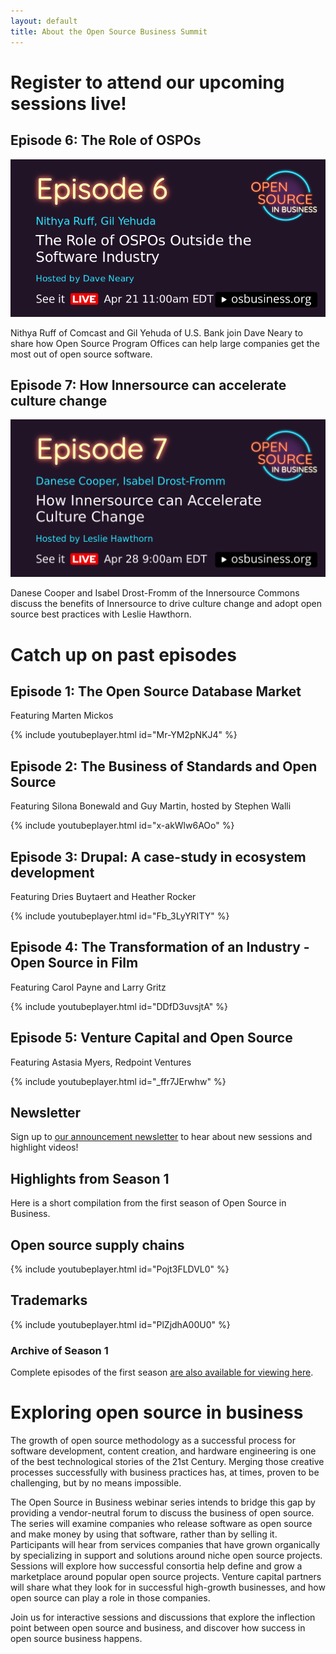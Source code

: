 ```yaml
---
layout: default
title: About the Open Source Business Summit
---
```


<div class="grid">

<div class="col-8_md-12" markdown=1>

# Register to attend our upcoming sessions live! 

## Episode 6: The Role of OSPOs

<a href="https://www.crowdcast.io/e/role-of-ospos">
<img src="/assets/images/season2/role-of-ospos-tile.png" alt="The Role of Open Source Program Offices Outside the Software Industry. April 21st, 11am EDT"></a>

Nithya Ruff of Comcast and Gil Yehuda of U.S. Bank join Dave Neary to share how Open Source
Program Offices can help large companies get the most out of open source software.

## Episode 7: How Innersource can accelerate culture change

<a href="https://www.crowdcast.io/e/innersource">
<img src="/assets/images/season2/innersource-culture-change-tile.png" alt="How Innersource can accelerate culture change. April 28th, 9am EDT"></a>

Danese Cooper and Isabel Drost-Fromm of the Innersource Commons discuss the benefits of
Innersource to drive culture change and adopt open source best practices with Leslie Hawthorn.

# Catch up on past episodes

## Episode 1: The Open Source Database Market

Featuring Marten Mickos

{% include youtubeplayer.html id="Mr-YM2pNKJ4" %}

## Episode 2: The Business of Standards and Open Source

Featuring Silona Bonewald and Guy Martin, hosted by Stephen Walli

{% include youtubeplayer.html id="x-akWlw6AOo" %}

## Episode 3: Drupal: A case-study in ecosystem development

Featuring Dries Buytaert and Heather Rocker

{% include youtubeplayer.html id="Fb_3LyYRITY" %}

## Episode 4: The Transformation of an Industry - Open Source in Film

Featuring Carol Payne and Larry Gritz

{% include youtubeplayer.html id="DDfD3uvsjtA" %}

## Episode 5: Venture Capital and Open Source

Featuring Astasia Myers, Redpoint Ventures

{% include youtubeplayer.html id="_ffr7JErwhw" %}

</div>

<div class="col-4_md-12" markdown=1>

## Newsletter

Sign up to [our announcement newsletter](https://lists.osbusiness.org/admin/lists/announce.osbusiness.org/) to hear about new sessions and highlight videos!

## Highlights from Season 1

Here is a short compilation from the first season of Open Source in Business.

## Open source supply chains
{% include youtubeplayer.html id="Pojt3FLDVL0" %}

## Trademarks
{% include youtubeplayer.html id="PlZjdhA00U0" %}


### Archive of Season 1

Complete episodes of the first season [are also available for viewing here](/season1.html).


</div>

</div>

<!--- TODO: Add YouTube links and figure out the best way to format this as a list --->

# Exploring open source in business

The growth of open source methodology as a successful process for software development, content creation, and hardware engineering is one of the best technological stories of the 21st Century. Merging those creative processes successfully with business practices has, at times, proven to be challenging, but by no means impossible.

The Open Source in Business webinar series intends to bridge this gap by providing a vendor-neutral forum to discuss the business of open source. The series will examine companies who release software as open source and make money by using that software, rather than by selling it. Participants will hear from services companies that have grown organically by specializing in support and solutions around niche open source projects. Sessions will explore how successful consortia help define and grow a marketplace around popular open source projects. Venture capital partners will share what they look for in successful high-growth businesses, and how open source can play a role in those companies.

Join us for interactive sessions and discussions that explore the inflection point between open source and business, and discover how success in open source business happens.
